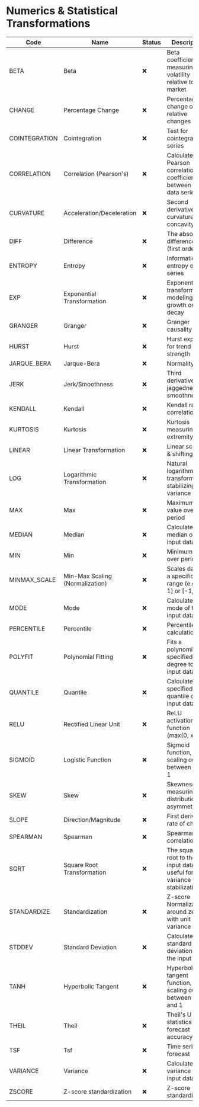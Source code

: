 # Numerics & Statistical Transformations

| Code          | Name                            | Status | Description |
|---------------|---------------------------------|--------|------------------------------------------------------------------|
| BETA          | Beta                            | ❌     | Beta coefficient measuring volatility relative to market |
| CHANGE        | Percentage Change               | ❌     | Percentage change of relative changes |
| COINTEGRATION | Cointegration                   | ❌     | Test for cointegrated series |
| CORRELATION   | Correlation (Pearson's)         | ❌     | Calculates the Pearson correlation coefficient between two data series |
| CURVATURE     | Acceleration/Deceleration       | ❌     | Second derivative, curvature or concavity |
| DIFF          | Difference                      | ❌     | The absolute difference (first order) |
| ENTROPY       | Entropy                         | ❌     | Information entropy of a series |
| EXP           | Exponential Transformation      | ❌     | Exponential transform for modeling growth or decay |
| GRANGER       | Granger                         | ❌     | Granger causality test |
| HURST         | Hurst                           | ❌     | Hurst exponent for trend strength |
| JARQUE_BERA   | Jarque-Bera                     | ❌     | Normality test |
| JERK          | Jerk/Smoothness                 | ❌     | Third derivative, jaggedness or smoothness |
| KENDALL       | Kendall                         | ❌     | Kendall rank correlation |
| KURTOSIS      | Kurtosis                        | ❌     | Kurtosis measuring tail extremity |
| LINEAR        | Linear Transformation           | ❌     | Linear scaling & shifting |
| LOG           | Logarithmic Transformation      | ❌     | Natural logarithm transform for stabilizing variance |
| MAX           | Max                             | ❌     | Maximum value over period |
| MEDIAN        | Median                          | ❌     | Calculates the median of the input data |
| MIN           | Min                             | ❌     | Minimum value over period |
| MINMAX_SCALE  | Min-Max Scaling (Normalization) | ❌     | Scales data to a specific range (e.g., [0, 1] or [-1, 1]) |
| MODE          | Mode                            | ❌     | Calculates the mode of the input data |
| PERCENTILE    | Percentile                      | ❌     | Percentile rank calculation |
| POLYFIT       | Polynomial Fitting              | ❌     | Fits a polynomial of a specified degree to the input data |
| QUANTILE      | Quantile                        | ❌     | Calculates the specified quantile of the input data |
| RELU          | Rectified Linear Unit           | ❌     | ReLU activation function (max(0, x)) |
| SIGMOID       | Logistic Function               | ❌     | Sigmoid function, scaling output between 0 and 1 |
| SKEW          | Skew                            | ❌     | Skewness measuring distribution asymmetry |
| SLOPE         | Direction/Magnitude             | ❌     | First derivative, rate of change |
| SPEARMAN      | Spearman                        | ❌     | Spearman rank correlation |
| SQRT          | Square Root Transformation      | ❌     | The square root to the input data, useful for variance stabilization |
| STANDARDIZE   | Standardization                 | ❌     | Z-score Normalization around zero with unit variance |
| STDDEV        | Standard Deviation              | ❌     | Calculates the standard deviation of the input data |
| TANH          | Hyperbolic Tangent              | ❌     | Hyperbolic tangent function, scaling output between -1 and 1 |
| THEIL         | Theil                           | ❌     | Theil's U statistics for forecast accuracy |
| TSF           | Tsf                             | ❌     | Time series forecast |
| VARIANCE      | Variance                        | ❌     | Calculates the variance of the input data |
| ZSCORE        | Z-score standardization         | ❌     | Z-score standardization |
